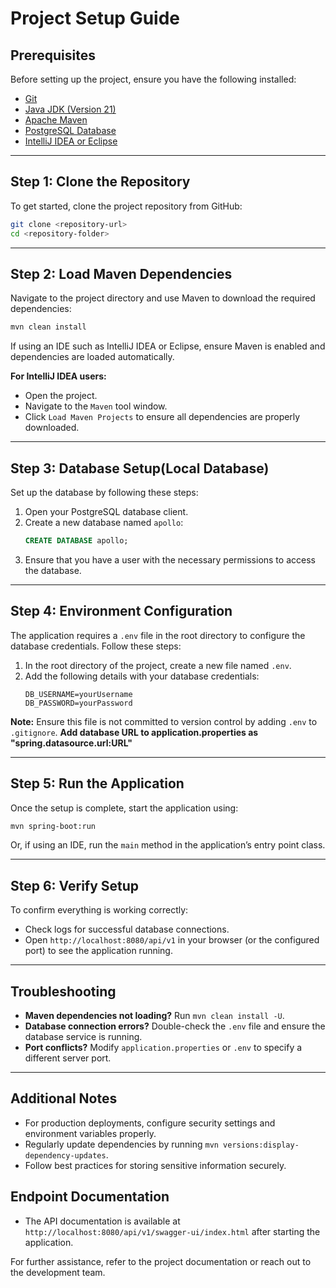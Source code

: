 # Project Setup Guide

## Prerequisites
Before setting up the project, ensure you have the following installed:
- [Git](https://git-scm.com/downloads)
- [Java JDK (Version 21)](https://www.oracle.com/java/technologies/javase-downloads.html)
- [Apache Maven](https://maven.apache.org/download.cgi)
- [PostgreSQL Database](https://www.postgresql.org/download/)
- [IntelliJ IDEA or Eclipse](https://www.jetbrains.com/idea/download/)

---

## Step 1: Clone the Repository
To get started, clone the project repository from GitHub:
```sh
git clone <repository-url>
cd <repository-folder>
```

---

## Step 2: Load Maven Dependencies
Navigate to the project directory and use Maven to download the required dependencies:
```sh
mvn clean install
```
If using an IDE such as IntelliJ IDEA or Eclipse, ensure Maven is enabled and dependencies are loaded automatically.

**For IntelliJ IDEA users:**
- Open the project.
- Navigate to the `Maven` tool window.
- Click `Load Maven Projects` to ensure all dependencies are properly downloaded.

---

## Step 3: Database Setup(Local Database)
Set up the database by following these steps:
1. Open your PostgreSQL database client.
2. Create a new database named `apollo`:
   ```sql
   CREATE DATABASE apollo;
   ```
3. Ensure that you have a user with the necessary permissions to access the database.

---

## Step 4: Environment Configuration
The application requires a `.env` file in the root directory to configure the database credentials. Follow these steps:

1. In the root directory of the project, create a new file named `.env`.
2. Add the following details with your database credentials:
   ```env
   DB_USERNAME=yourUsername
   DB_PASSWORD=yourPassword
   ```

**Note:** Ensure this file is not committed to version control by adding `.env` to `.gitignore`.
**Add database URL to application.properties as "spring.datasource.url:URL"**

---

## Step 5: Run the Application
Once the setup is complete, start the application using:
```sh
mvn spring-boot:run
```
Or, if using an IDE, run the `main` method in the application’s entry point class.

---

## Step 6: Verify Setup
To confirm everything is working correctly:
- Check logs for successful database connections.
- Open `http://localhost:8080/api/v1` in your browser (or the configured port) to see the application running.

---

## Troubleshooting
- **Maven dependencies not loading?** Run `mvn clean install -U`.
- **Database connection errors?** Double-check the `.env` file and ensure the database service is running.
- **Port conflicts?** Modify `application.properties` or `.env` to specify a different server port.

---

## Additional Notes
- For production deployments, configure security settings and environment variables properly.
- Regularly update dependencies by running `mvn versions:display-dependency-updates`.
- Follow best practices for storing sensitive information securely.

## Endpoint Documentation
- The API documentation is available at `http://localhost:8080/api/v1/swagger-ui/index.html` after starting the application.

For further assistance, refer to the project documentation or reach out to the development team.

